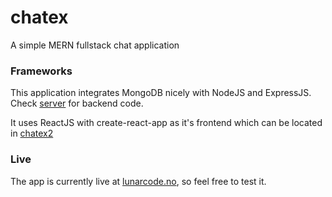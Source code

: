 # chatex
A simple MERN fullstack chat application


### Frameworks
This application integrates MongoDB nicely with NodeJS and ExpressJS. Check [server](server) for backend code.

It uses ReactJS with create-react-app as it's frontend which can be located in [chatex2](chatex2)


### Live
The app is currently live at [lunarcode.no](https://www.lunarcode.no), so feel free to test it.
